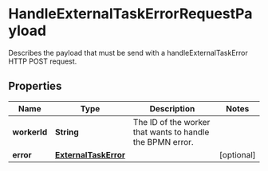

# HandleExternalTaskErrorRequestPayload

Describes the payload that must be send with a handleExternalTaskError HTTP POST request.
## Properties

Name | Type | Description | Notes
------------ | ------------- | ------------- | -------------
**workerId** | **String** | The ID of the worker that wants to handle the BPMN error. | 
**error** | [**ExternalTaskError**](ExternalTaskError.md) |  |  [optional]



